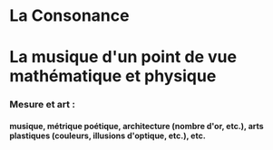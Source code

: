 # La Consonance

La musique d'un point de vue mathématique et physique
=======

<p>
</p>



<h3>Mesure et art :</h3>

<h4>musique, métrique poétique, architecture (nombre d'or, etc.), arts plastiques (couleurs, illusions d'optique, etc.), etc.</h4>